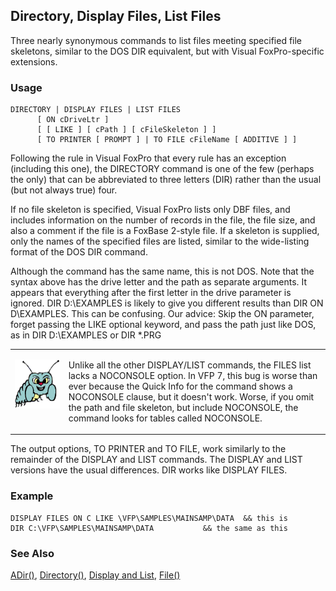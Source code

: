 ## Directory, Display Files, List Files

Three nearly synonymous commands to list files meeting specified file skeletons, similar to the DOS DIR equivalent, but with Visual FoxPro-specific extensions.

### Usage

```foxpro
DIRECTORY | DISPLAY FILES | LIST FILES
      [ ON cDriveLtr ]
      [ [ LIKE ] [ cPath ] [ cFileSkeleton ] ]
      [ TO PRINTER [ PROMPT ] | TO FILE cFileName [ ADDITIVE ] ]
```

Following the rule in Visual FoxPro that every rule has an exception (including this one), the DIRECTORY command is one of the few (perhaps the only) that can be abbreviated to three letters (DIR) rather than the usual (but not always true) four.

If no file skeleton is specified, Visual FoxPro lists only DBF files, and includes information on the number of records in the file, the file size, and also a comment if the file is a FoxBase 2-style file. If a skeleton is supplied, only the names of the specified files are listed, similar to the wide-listing format of the DOS DIR command.

Although the command has the same name, this is not DOS. Note that the syntax above has the drive letter and the path as separate arguments. It appears that everything after the first letter in the drive parameter is ignored. DIR D:\EXAMPLES is likely to give you different results than DIR ON D\EXAMPLES\. This can be confusing. Our advice: Skip the ON parameter, forget passing the LIKE optional keyword, and pass the path just like DOS, as in DIR D:\EXAMPLES or DIR *.PRG

<table>
<tr>
  <td width="17%" valign="top">
<p><img width="95" height="78" src="Bug.gif">
  </td>
  <td width="83%">
  <p>Unlike all the other DISPLAY/LIST commands, the FILES list lacks a NOCONSOLE option. In VFP 7, this bug is worse than ever because the Quick Info for the command shows a NOCONSOLE clause, but it doesn't work. Worse, if you omit the path and file skeleton, but include NOCONSOLE, the command looks for tables called NOCONSOLE. </p>
  </td>
 </tr>
</table>

The output options, TO PRINTER and TO FILE, work similarly to the remainder of the DISPLAY and LIST commands. The DISPLAY and LIST versions have the usual differences. DIR works like DISPLAY FILES.

### Example

```foxpro
DISPLAY FILES ON C LIKE \VFP\SAMPLES\MAINSAMP\DATA  && this is
DIR C:\VFP\SAMPLES\MAINSAMP\DATA           && the same as this
```
### See Also

[ADir()](s4g212.md), [Directory()](s4g041.md), [Display and List](s4g303.md), [File()](s4g041.md)